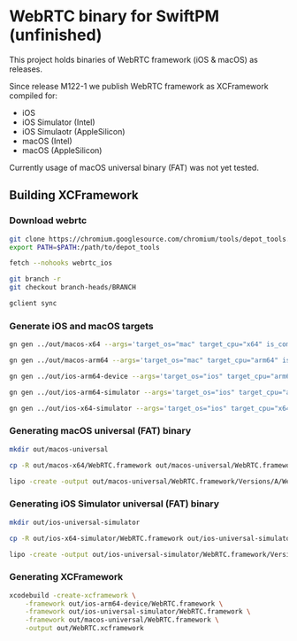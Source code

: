 # WebRTC binary for SwiftPM (unfinished)
This project holds binaries of WebRTC framework (iOS & macOS) as releases.

Since release M122-1 we publish WebRTC framework as XCFramework compiled for:
* iOS
* iOS Simulator (Intel)
* iOS Simulaotr (AppleSilicon)
* macOS (Intel)
* macOS (AppleSilicon)

Currently usage of macOS universal binary (FAT) was not yet tested.

## Building XCFramework

### Download webrtc
````sh
git clone https://chromium.googlesource.com/chromium/tools/depot_tools.git
export PATH=$PATH:/path/to/depot_tools

fetch --nohooks webrtc_ios

git branch -r
git checkout branch-heads/BRANCH

gclient sync
````

### Generate iOS and macOS targets
````sh
gn gen ../out/macos-x64 --args='target_os="mac" target_cpu="x64" is_component_build=false is_debug=false rtc_libvpx_build_vp9=false enable_stripping=true rtc_enable_protobuf=false rtc_enable_symbol_export=true'

gn gen ../out/macos-arm64 --args='target_os="mac" target_cpu="arm64" is_component_build=false is_debug=false rtc_libvpx_build_vp9=false enable_stripping=true rtc_enable_protobuf=false rtc_enable_symbol_export=true'

gn gen ../out/ios-arm64-device --args='target_os="ios" target_cpu="arm64" is_component_build=false use_xcode_clang=true is_debug=false  ios_deployment_target="10.0" rtc_libvpx_build_vp9=false use_goma=false ios_enable_code_signing=false enable_stripping=true rtc_enable_protobuf=false enable_ios_bitcode=false treat_warnings_as_errors=false'

gn gen ../out/ios-arm64-simulator --args='target_os="ios" target_cpu="arm64" target_environment="simulator" is_component_build=false use_xcode_clang=true is_debug=false  ios_deployment_target="10.0" rtc_libvpx_build_vp9=false use_goma=false ios_enable_code_signing=false enable_stripping=true rtc_enable_protobuf=false enable_ios_bitcode=false treat_warnings_as_errors=false'

gn gen ../out/ios-x64-simulator --args='target_os="ios" target_cpu="x64" target_environment="simulator" is_component_build=false use_xcode_clang=true is_debug=true ios_deployment_target="10.0" rtc_libvpx_build_vp9=false use_goma=false ios_enable_code_signing=false enable_stripping=true rtc_enable_protobuf=false enable_ios_bitcode=false treat_warnings_as_errors=false'
````

### Generating macOS universal (FAT) binary
````sh
mkdir out/macos-universal

cp -R out/macos-x64/WebRTC.framework out/macos-universal/WebRTC.framework

lipo -create -output out/macos-universal/WebRTC.framework/Versions/A/WebRTC out/macos-x64/WebRTC.framework/WebRTC out/macos-arm64/WebRTC.framework/WebRTC
````

### Generating iOS Simulator universal (FAT) binary
````sh
mkdir out/ios-universal-simulator

cp -R out/ios-x64-simulator/WebRTC.framework out/ios-universal-simulator/WebRTC.framework

lipo -create -output out/ios-universal-simulator/WebRTC.framework/Versions/A/WebRTC out/ios-x64-simulator/WebRTC.framework/WebRTC out/ios-arm64-simulator/WebRTC.framework/WebRTC
````

### Generating XCFramework
````sh
xcodebuild -create-xcframework \
	-framework out/ios-arm64-device/WebRTC.framework \
	-framework out/ios-universal-simulator/WebRTC.framework \
	-framework out/macos-universal/WebRTC.framework \
	-output out/WebRTC.xcframework
````

